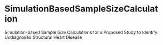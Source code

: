 # SimulationBasedSampleSizeCalculation
Simulation-based Sample Size Calculations for a Proposed Study to Identify Undiagnosed Structural Heart Disease
